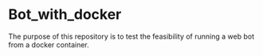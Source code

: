 # Bot_with_docker
The purpose of this repository is to test the feasibility of running a web bot from a docker container.
